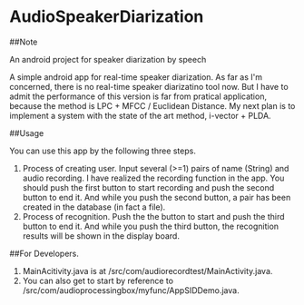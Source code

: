 **AudioSpeakerDiarization**
============================================================

##Note

An android project for speaker diarization by speech

A simple android app for real-time speaker diarization. As far as I'm concerned, there is no real-time speaker diarizatino tool now. But I have to admit the performance of this version is far from pratical application, because the method is LPC + MFCC / Euclidean Distance. My next plan is to implement a system with the state of the art method, i-vector + PLDA.


##Usage

You can use this app by the following three steps.
  1. Process of creating user. Input several (>=1) pairs of name (String) and audio recording. I have realized the recording function in the app. You should push the first button to start recording and push the second button to end it. And while you push the second button, a pair has been created in the database (in fact a file).
  2. Process of recognition. Push the the button to start and push the third button to end it. And while you push the third button, the recognition results will be shown in the display board.

##For Developers.
  1. MainAcitivity.java is at /src/com/audiorecordtest/MainActivity.java.
  2. You can also get to start by reference to /src/com/audioprocessingbox/myfunc/AppSIDDemo.java.
